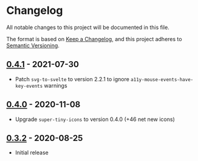 # Changelog

All notable changes to this project will be documented in this file.

The format is based on [Keep a Changelog](https://keepachangelog.com/en/1.0.0/),
and this project adheres to [Semantic Versioning](https://semver.org/spec/v2.0.0.html).

## [0.4.1](https://github.com/metonym/svelte-super-tiny-icons/releases/tag/v0.4.1) - 2021-07-30

- Patch `svg-to-svelte` to version 2.2.1 to ignore `a11y-mouse-events-have-key-events` warnings

## [0.4.0](https://github.com/metonym/svelte-super-tiny-icons/releases/tag/v0.4.0) - 2020-11-08

- Upgrade `super-tiny-icons` to version 0.4.0 (+46 net new icons)

## [0.3.2](https://github.com/metonym/svelte-super-tiny-icons/releases/tag/v0.3.2) - 2020-08-25

- Initial release
